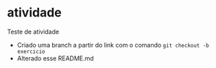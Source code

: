 # atividade
Teste de atividade
- Criado uma branch a partir do link com o comando ```git checkout -b exercicio```
- Alterado esse README.md
